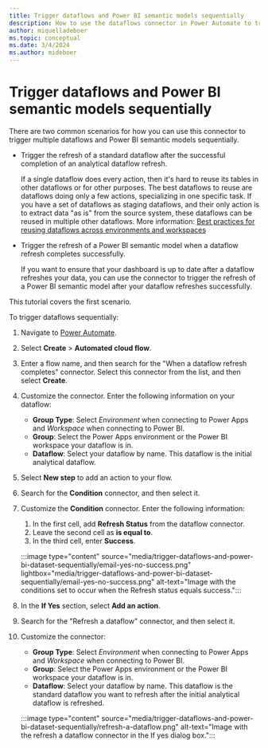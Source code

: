 ```yaml
---
title: Trigger dataflows and Power BI semantic models sequentially
description: How to use the dataflows connector in Power Automate to trigger dataflows and Power BI semantic models sequentially
author: miquelladeboer
ms.topic: conceptual
ms.date: 3/4/2024
ms.author: mideboer
---
```


# Trigger dataflows and Power BI semantic models sequentially

There are two common scenarios for how you can use this connector to trigger multiple dataflows and Power BI semantic models sequentially.

* Trigger the refresh of a standard dataflow after the successful completion of an analytical dataflow refresh.

  If a single dataflow does every action, then it's hard to reuse its tables in other dataflows or for other purposes. The best dataflows to reuse are dataflows doing only a few actions, specializing in one specific task. If you have a set of dataflows as staging dataflows, and their only action is to extract data "as is" from the source system, these dataflows can be reused in multiple other dataflows. More information: [Best practices for reusing dataflows across environments and workspaces](./best-practices-reusing-dataflows.md)

* Trigger the refresh of a Power BI semantic model when a dataflow refresh completes successfully.

  If you want to ensure that your dashboard is up to date after a dataflow refreshes your data, you can use the connector to trigger the refresh of a Power BI semantic model after your dataflow refreshes successfully.

This tutorial covers the first scenario.

To trigger dataflows sequentially:

1. Navigate to [Power Automate](https://flow.microsoft.com).
2. Select **Create** > **Automated cloud flow**.
3. Enter a flow name, and then search for the "When a dataflow refresh completes" connector. Select this connector from the list, and then select **Create**.
4. Customize the connector. Enter the following information on your dataflow:

   * **Group Type**: Select *Environment* when connecting to Power Apps and *Workspace* when connecting to Power BI.
   * **Group**: Select the Power Apps environment or the Power BI workspace your dataflow is in.
   * **Dataflow**: Select your dataflow by name. This dataflow is the initial analytical dataflow.

5. Select **New step** to add an action to your flow.
6. Search for the **Condition** connector, and then select it.
7. Customize the **Condition** connector. Enter the following information:

   1. In the first cell, add **Refresh Status** from the dataflow connector.
   2. Leave the second cell as **is equal to**.
   3. In the third cell, enter **Success**.

   :::image type="content" source="media/trigger-dataflows-and-power-bi-dataset-sequentially/email-yes-no-success.png" lightbox="media/trigger-dataflows-and-power-bi-dataset-sequentially/email-yes-no-success.png" alt-text="Image with the conditions set to occur when the Refresh status equals success.":::
8. In the **If Yes** section, select **Add an action**.
9. Search for the "Refresh a dataflow" connector, and then select it.
10. Customize the connector:

    * **Group Type**: Select *Environment* when connecting to Power Apps and *Workspace* when connecting to Power BI.
    * **Group**: Select the Power Apps environment or the Power BI workspace your dataflow is in.
    * **Dataflow**: Select your dataflow by name. This dataflow is the standard dataflow you want to refresh after the initial analytical dataflow is refreshed.

    :::image type="content" source="media/trigger-dataflows-and-power-bi-dataset-sequentially/refresh-a-dataflow.png" alt-text="Image with the refresh a dataflow connector in the If yes dialog box.":::

